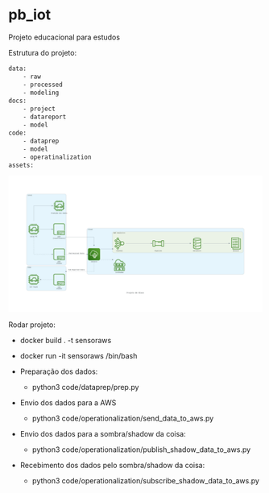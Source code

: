 # pb_iot
Projeto educacional  para estudos

Estrutura do projeto:

	data:
		- raw
		- processed
		- modeling
	docs:
		- project
		- datareport
		- model
	code:
		- dataprep
		- model
		- operatinalization
	assets:

![plot](assets/diagrama.png)

Rodar projeto:
* docker build . -t sensoraws
* docker run -it sensoraws /bin/bash


* Preparação dos dados:
  - python3 code/dataprep/prep.py


* Envio dos dados para a AWS
	- python3 code/operationalization/send_data_to_aws.py


* Envio dos dados para a sombra/shadow da coisa:
	- python3 code/operationalization/publish_shadow_data_to_aws.py


* Recebimento dos dados pelo sombra/shadow da coisa:	
	- python3 code/operationalization/subscribe_shadow_data_to_aws.py
